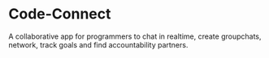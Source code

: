 # Code-Connect
A collaborative app for programmers to chat in realtime, create groupchats, network, track goals and find accountability partners.
